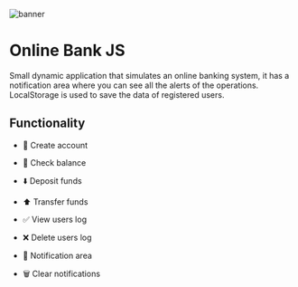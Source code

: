 ![banner](https://user-images.githubusercontent.com/73412079/159662084-a9e94aa4-af3b-4b8c-a73d-64f3758c79be.jpg)

# Online Bank JS

Small dynamic application that simulates an online banking system, it has a notification area where you can see all the alerts of the operations. LocalStorage is used to save the data of registered users.

## Functionality

 * 💼 Create account
 * 💸 Check balance
 * ⬇️ Deposit funds
 * ⬆️ Transfer funds

 * ✅ View users log
 * ❌ Delete users log
 * 🔔 Notification area
 * 🗑️ Clear notifications